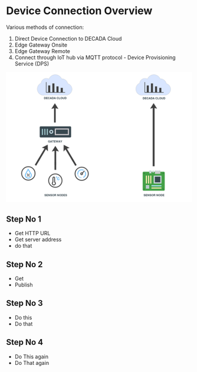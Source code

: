 # Device Connection Overview

Various methods of connection:
1. Direct Device Connection to DECADA Cloud
2. Edge Gateway Onsite
3. Edge Gateway Remote
4. Connect through IoT hub via MQTT protocol - Device Provisioning Service (DPS)



<div align=center>
<img width="800" src="./images/techstack_system.png"/>
</div>

## Step No 1

- Get HTTP URL
- Get server address
- do that

## Step No 2
- Get 
- Publish

## Step No 3
- Do this
- Do that

## Step No 4
- Do This again
- Do That again